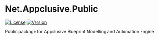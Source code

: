 # Net.Appclusive.Public
[![License](https://img.shields.io/badge/license-Apache%20License%202.0-blue.svg)](https://github.com/Appclusive/Net.Appclusive.Public/blob/master/LICENSE)
[![Version](https://img.shields.io/nuget/v/Net.Appclusive.Public.svg)](https://www.nuget.org/packages/Net.Appclusive.Public/)

Public package for Appclusive Blueprint Modelling and Automation Engine